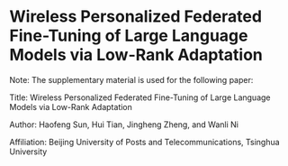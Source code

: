 # Wireless Personalized Federated Fine-Tuning of Large Language Models via Low-Rank Adaptation

Note: The supplementary material is used for the following paper:

Title: Wireless Personalized Federated Fine-Tuning of Large Language Models via Low-Rank Adaptation

Author: Haofeng Sun, Hui Tian, Jingheng Zheng, and Wanli Ni

Affiliation: Beijing University of Posts and Telecommunications, Tsinghua University
